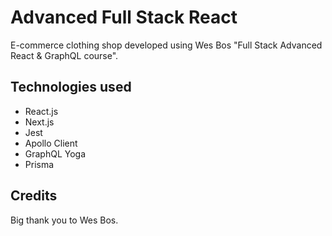 # Advanced Full Stack React 

E-commerce clothing shop developed using Wes Bos "Full Stack Advanced React & GraphQL course".

## Technologies used

- React.js
- Next.js
- Jest
- Apollo Client
- GraphQL Yoga
- Prisma

## Credits

Big thank you to Wes Bos.